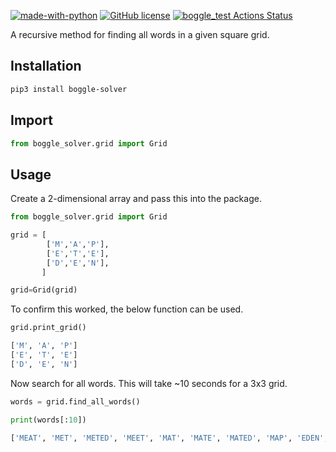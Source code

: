 [![made-with-python](https://img.shields.io/badge/Made%20with-Python-1f425f.svg)](https://www.python.org/) [![GitHub license](https://img.shields.io/github/license/Naereen/StrapDown.js.svg)](https://github.com/Naereen/StrapDown.js/blob/master/LICENSE) [![boggle_test Actions Status](https://github.com/euanacampbell/boggle_solver/workflows/boggle_test/badge.svg)](https://github.com/euanacampbell/boggle_solver/actions)

A recursive method for finding all words in a given square grid.

## Installation

```bash
pip3 install boggle-solver
```

## Import

```python
from boggle_solver.grid import Grid
```

## Usage
Create a 2-dimensional array and pass this into the package.

```python
from boggle_solver.grid import Grid

grid = [
        ['M','A','P'],
        ['E','T','E'],
        ['D','E','N'],
       ]

grid=Grid(grid)
```

To confirm this worked, the below function can be used.

```python
grid.print_grid()

['M', 'A', 'P']
['E', 'T', 'E']
['D', 'E', 'N']
```

Now search for all words. This will take ~10 seconds for a 3x3 grid.

```python
words = grid.find_all_words()

print(words[:10])

['MEAT', 'MET', 'METED', 'MEET', 'MAT', 'MATE', 'MATED', 'MAP', 'EDEN', 'EAT']
```
